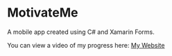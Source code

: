# MotivateMe

A mobile app created using C# and Xamarin Forms.

You can view a video of my progress here: [My Website](https://www.isthissid.com/post/motivateme-mobile-app)
